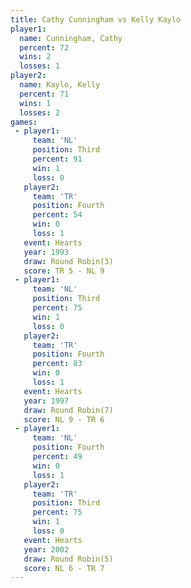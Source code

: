 ```yaml
---
title: Cathy Cunningham vs Kelly Kaylo
player1:                 
  name: Cunningham, Cathy
  percent: 72            
  wins: 2                
  losses: 1              
player2:                 
  name: Kaylo, Kelly     
  percent: 71            
  wins: 1                
  losses: 2              
games:
 - player1:         
     team: 'NL'     
     position: Third
     percent: 91    
     win: 1         
     loss: 0        
   player2:          
     team: 'TR'      
     position: Fourth
     percent: 54     
     win: 0          
     loss: 1         
   event: Hearts       
   year: 1993          
   draw: Round Robin(3)
   score: TR 5 - NL 9  
 - player1:         
     team: 'NL'     
     position: Third
     percent: 75    
     win: 1         
     loss: 0        
   player2:          
     team: 'TR'      
     position: Fourth
     percent: 83     
     win: 0          
     loss: 1         
   event: Hearts       
   year: 1997          
   draw: Round Robin(7)
   score: NL 9 - TR 6  
 - player1:          
     team: 'NL'      
     position: Fourth
     percent: 49     
     win: 0          
     loss: 1         
   player2:         
     team: 'TR'     
     position: Third
     percent: 75    
     win: 1         
     loss: 0        
   event: Hearts       
   year: 2002          
   draw: Round Robin(5)
   score: NL 6 - TR 7  
---
```

